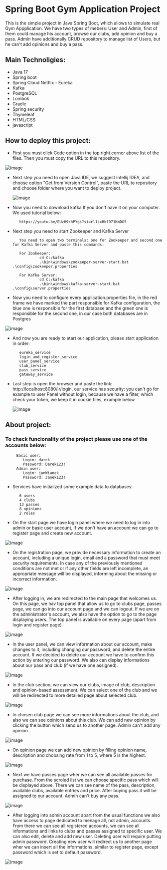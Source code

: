 # Spring Boot Gym Application Project
This is the simple project in Java Spring Boot, which allows to simulate real Gym Appplication. We have two types of mebers: User and Admin, first of them could manage his account, browse our clubs, add opinion and buy a pass. Admin have additionally CRUD repository to manage list of Users, but he can't add opinions and buy a pass.

## Main Technoligies:
* Java 17
* Spring boot
* Spring Cloud Netflix - Eureka
* Kafka
* PostgreSQL
* Lombok
* Gradle
* Spring security
* Thymeleaf
* HTML/CSS
* javascript

## How to deploy this project:
* First you must click Code option in the top right corner above list of the files. Then you must copy the URL to this repository.
  
![image](https://github.com/maciejsachajdak/Spring_GYM_Project/assets/119767371/ea64cdc1-cbb9-4213-9c53-3d69a2e3d6f1)

* Next step you need to open Java IDE, we suggest Intellij IDEA, and choose option "Get from Version Control", paste the URL to repository and choose folder where you want to deploy project.

  ![image](https://github.com/maciejsachajdak/Spring_GYM_Project/assets/119767371/32733e73-55d2-434e-a2fa-32a615b3ab1d)

* Now you need to download kafka If you don't have it on your computer. We used tutorial below:
  
         https://youtu.be/EUzH9khPYgs?si=rl1sxHkl971KmDG5          
* Next step you need to start Zookeeper and Kafka Server
  
         You need to open two terminals: one for Zookeeper and second one for Kafka Server and paste this commands:
  
         For Zookeeper:
                  cd C:/kafka
                  .\bin\windows\zookeeper-server-start.bat .\config\zookeeper.properties

         For Kafka Server:
                  cd C:/kafka
                  .\bin\windows\kafka-server-start.bat .\config\server.properties
           
* Now you need to configure every application.properties file, in the red frame we have marked the part responsible for Kafka configuration, the blue one is responsible for the first database and the green one is responsible for the second one, in our case both databases are in Postgres
  
![image](https://github.com/maciejsachajdak/Spring_GYM_Project/assets/119767371/f5824ffb-7436-477a-a5d7-cd27cda3c48b)

* And now you are ready to start our application, please start application in order:
  
         eureka_service
         login_and_register_service
         user_panel_service
         club_service
         pass_service
         gateway_service

* Last step is open the browser and paste the link: http://localhost:8080/lr/login, our service has security: you can't go for example to user Panel without login, because we have a filter, which check your token, we keep it in cookie files, example below
  
  ![image](https://github.com/maciejsachajdak/Spring_GYM_Project/assets/119767371/d59733a7-86da-46da-8368-20fb6e4f4ed6)

## About project:
### To check funcionality of the project please use one of the accounts below:
         Basic user:
            Login: darek
            Password: Darek123!
         Admin user:
            Login: janWianek
            Password: Janek123!
* Services have initialized some example data to databases:
  
         6 users
         4 clubs
         13 passes
         8 opinions
         2 roles
   
* On the start page we have login panel where we need to log in into admin or basic user account, if we don't have an account we can go to register page and create new account.
  
![image](https://github.com/maciejsachajdak/Spring_GYM_Project/assets/119767371/93ce91c9-11ab-4118-bd82-c5d346fb03ab)

* On the registration page, we provide necessary information to create an account, including a unique login, email and a password that must meet security requirements. In case any of the previously mentioned conditions are not met or if any other fields are left incomplete, an appropriate message will be displayed, informing about the missing or incorrect information.
  
![image](https://github.com/maciejsachajdak/Spring_GYM_Project/assets/119767371/f4f80f73-a927-4974-8dfd-9e99dbe7f8b8)

* After logging in, we are redirected to the main page that welcomes us. On this page, we hav top panel that allow us to go to clubs page, passes page, we can go into our account page and we can logout. If we are on the administrator's account, we also have the option to go to the page displaying users. The top panel is available on every page (apart from login and register page).
  
![image](https://github.com/maciejsachajdak/Spring_GYM_Project/assets/119767371/efc984b0-d8ec-43ca-85ba-96618519171d)

* In the user panel, we can view information about our account, make changes to it, including changing our password, and delete the entire account. If we decided to delete our account we have to confirm this action by entering our password. We also can display informations about our pass and club (if we have one assigned).
  
![image](https://github.com/maciejsachajdak/Spring_GYM_Project/assets/119767371/14598857-2303-40e6-b183-183e13755560)

* In the club section, we can view our clubs, image of club, description and opinion-based assessment. We can select one of the club and we will be redirected to more detailed page about selected club.
  
![image](https://github.com/maciejsachajdak/Spring_GYM_Project/assets/119767371/a01d2487-d42a-4b3e-87bb-6e5c235bfdac)

* In chosen club page we can see more informations about the club, and also we can see opinions about this club. We can add new opinion by clicking the button which send us to another page. Admin can't add any opinion.
  
![image](https://github.com/maciejsachajdak/Spring_GYM_Project/assets/119767371/1b2116eb-6fd9-43b9-b79c-b4de474cd57b)

* On opinion page we can add new opinion by filling opinion name, description and choosing rate from 1 to 5, where 5 is the highest.
  
![image](https://github.com/maciejsachajdak/Spring_GYM_Project/assets/119767371/8d228c8a-672d-4e4d-9809-26cdd121b576)

* Next we have passes page wher we can see all available passes for purchase. From the scroled list we can choose specific pass which will be displayed above. There we can see name of the pass, description, available clubs, available entries and price. After buying pass it will be assigned to our account. Admin can't buy any pass.
  
![image](https://github.com/maciejsachajdak/Spring_GYM_Project/assets/119767371/595ea720-eab2-4015-b247-3a4e2a7c08a2)

* After logging into admin account apart from the usual functions we also have access to page dedicated to menage all, not admin, accounts. From there we can see all registered accounts, we can see all informations and links to clubs and passes assigned to specific user. We can also edit, delete and add new user. Deleting user will require putting admin password. Creating new user will redirect us to another page wher we can insert all the informations, similar to register page, except password which is set to default password.
  
![image](https://github.com/maciejsachajdak/Spring_GYM_Project/assets/119767371/13f75bdc-dd13-45c0-ba1d-93dc979e973b)

